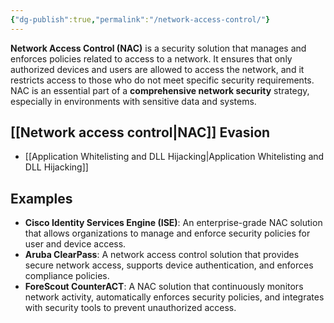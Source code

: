 ```yaml
---
{"dg-publish":true,"permalink":"/network-access-control/"}
---
```


**Network Access Control (NAC)** is a security solution that manages and enforces policies related to access to a network. It ensures that only authorized devices and users are allowed to access the network, and it restricts access to those who do not meet specific security requirements. NAC is an essential part of a **comprehensive network security** strategy, especially in environments with sensitive data and systems.


## [[Network access control\|NAC]] Evasion

- [[Application Whitelisting and DLL Hijacking\|Application Whitelisting and DLL Hijacking]]


## Examples

- **Cisco Identity Services Engine (ISE)**: An enterprise-grade NAC solution that allows organizations to manage and enforce security policies for user and device access.
- **Aruba ClearPass**: A network access control solution that provides secure network access, supports device authentication, and enforces compliance policies.
- **ForeScout CounterACT**: A NAC solution that continuously monitors network activity, automatically enforces security policies, and integrates with security tools to prevent unauthorized access.